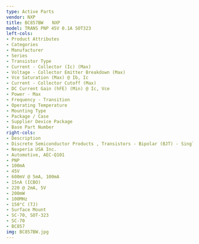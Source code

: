 ```yaml
---
type: Active Parts
vendor: NXP
title: BC857BW　　NXP
model: TRANS PNP 45V 0.1A SOT323
left-cols:
- Product Attributes
- Categories
- Manufacturer
- Series
- Transistor Type
- Current - Collector (Ic) (Max)
- Voltage - Collector Emitter Breakdown (Max)
- Vce Saturation (Max) @ Ib, Ic
- Current - Collector Cutoff (Max)
- DC Current Gain (hFE) (Min) @ Ic, Vce
- Power - Max
- Frequency - Transition
- Operating Temperature
- Mounting Type
- Package / Case
- Supplier Device Package
- Base Part Number
right-cols:
- Description
- Discrete Semiconductor Products , Transistors - Bipolar (BJT) - Single
- Nexperia USA Inc.
- Automotive, AEC-Q101
- PNP
- 100mA
- 45V
- 600mV @ 5mA, 100mA
- 15nA (ICBO)
- 220 @ 2mA, 5V
- 200mW
- 100MHz
- 150°C (TJ)
- Surface Mount
- SC-70, SOT-323
- SC-70
- BC857
img: BC857BW.jpg
---
```

